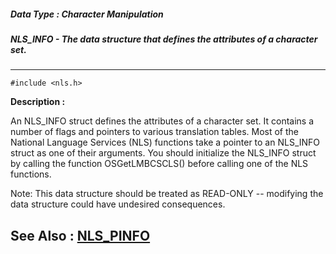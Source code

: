 ##### Data Type : Character Manipulation
##### NLS_INFO - The data structure that defines the attributes of a character set.
---
```
#include <nls.h>
```
**Description :**

An NLS_INFO struct defines the attributes of a character set.  It contains a 
number of flags and pointers to various translation tables.  Most of the 
National Language Services (NLS) functions take a pointer to an NLS_INFO struct 
as one of their arguments.  You should initialize the NLS_INFO struct by 
calling the function OSGetLMBCSCLS() before calling one of the NLS functions.

Note: This data structure should be treated as READ-ONLY -- modifying the data 
structure could have undesired consequences.

**See Also :**
[NLS_PINFO](/reference/Data/NLS_PINFO)
---
